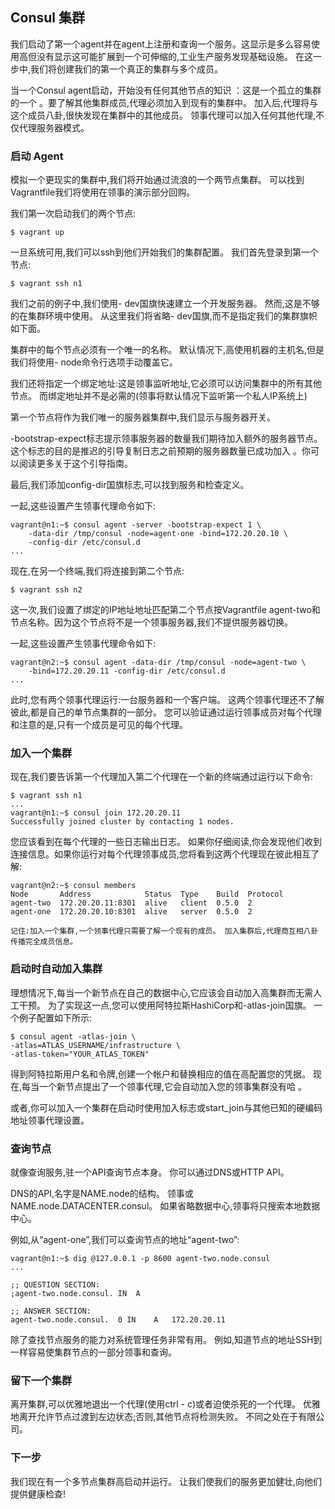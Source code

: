 ## **Consul 集群**

我们启动了第一个agent并在agent上注册和查询一个服务。这显示是多么容易使用高但没有显示这可能扩展到一个可伸缩的,工业生产服务发现基础设施。 在这一步中,我们将创建我们的第一个真正的集群与多个成员。

当一个Consul agent启动，开始没有任何其他节点的知识 ：这是一个孤立的集群的一个 。要了解其他集群成员,代理必须加入到现有的集群中。 加入后,代理将与这个成员八卦,很快发现在集群中的其他成员。 领事代理可以加入任何其他代理,不仅代理服务器模式。

### 启动 Agent

模拟一个更现实的集群中,我们将开始通过流浪的一个两节点集群。 可以找到Vagrantfile我们将使用在领事的演示部分回购。

我们第一次启动我们的两个节点:

    $ vagrant up

一旦系统可用,我们可以ssh到他们开始我们的集群配置。 我们首先登录到第一个节点:

    $ vagrant ssh n1

我们之前的例子中,我们使用- dev国旗快速建立一个开发服务器。 然而,这是不够的在集群环境中使用。 从这里我们将省略- dev国旗,而不是指定我们的集群旗帜如下面。

集群中的每个节点必须有一个唯一的名称。 默认情况下,高使用机器的主机名,但是我们将使用- node命令行选项手动覆盖它。

我们还将指定一个绑定地址:这是领事监听地址,它必须可以访问集群中的所有其他节点。 而绑定地址并不是必需的(领事将默认情况下监听第一个私人IP系统上)

第一个节点将作为我们唯一的服务器集群中,我们显示与服务器开关。

-bootstrap-expect标志提示领事服务器的数量我们期待加入额外的服务器节点。这个标志的目的是推迟的引导复制日志之前预期的服务器数量已成功加入 。你可以阅读更多关于这个引导指南。

最后,我们添加config-dir国旗标志,可以找到服务和检查定义。

 一起,这些设置产生领事代理命令如下:

    vagrant@n1:~$ consul agent -server -bootstrap-expect 1 \
        -data-dir /tmp/consul -node=agent-one -bind=172.20.20.10 \
        -config-dir /etc/consul.d
    ...

现在,在另一个终端,我们将连接到第二个节点:

    $ vagrant ssh n2

这一次,我们设置了绑定的IP地址地址匹配第二个节点按Vagrantfile agent-two和节点名称。因为这个节点将不是一个领事服务器,我们不提供服务器切换。

一起,这些设置产生领事代理命令如下:

    vagrant@n2:~$ consul agent -data-dir /tmp/consul -node=agent-two \
        -bind=172.20.20.11 -config-dir /etc/consul.d
    ...

此时,您有两个领事代理运行:一台服务器和一个客户端。 这两个领事代理还不了解彼此,都是自己的单节点集群的一部分。 您可以验证通过运行领事成员对每个代理和注意的是,只有一个成员是可见的每个代理。

### 加入一个集群

现在,我们要告诉第一个代理加入第二个代理在一个新的终端通过运行以下命令:

    $ vagrant ssh n1
    ...
    vagrant@n1:~$ consul join 172.20.20.11
    Successfully joined cluster by contacting 1 nodes.

您应该看到在每个代理的一些日志输出日志。 如果你仔细阅读,你会发现他们收到连接信息。如果你运行对每个代理领事成员,您将看到这两个代理现在彼此相互了解:

    vagrant@n2:~$ consul members
    Node       Address            Status  Type    Build  Protocol
    agent-two  172.20.20.11:8301  alive   client  0.5.0  2
    agent-one  172.20.20.10:8301  alive   server  0.5.0  2

    记住:加入一个集群,一个领事代理只需要了解一个现有的成员。 加入集群后,代理商互相八卦传播完全成员信息。

### 启动时自动加入集群

理想情况下,每当一个新节点在自己的数据中心,它应该会自动加入高集群而无需人工干预。 为了实现这一点,您可以使用阿特拉斯HashiCorp和-atlas-join国旗。 一个例子配置如下所示:

    $ consul agent -atlas-join \
    -atlas=ATLAS_USERNAME/infrastructure \
    -atlas-token="YOUR_ATLAS_TOKEN"

得到阿特拉斯用户名和令牌,创建一个帐户和替换相应的值在高配置您的凭据。 现在,每当一个新节点提出了一个领事代理,它会自动加入您的领事集群没有哈 。

或者,你可以加入一个集群在启动时使用加入标志或start_join与其他已知的硬编码地址领事代理设置。

### 查询节点

就像查询服务,驻一个API查询节点本身。 你可以通过DNS或HTTP API。

DNS的API,名字是NAME.node的结构。 领事或NAME.node.DATACENTER.consul。 如果省略数据中心,领事将只搜索本地数据中心。

例如,从“agent-one”,我们可以查询节点的地址“agent-two”:

    vagrant@n1:~$ dig @127.0.0.1 -p 8600 agent-two.node.consul
    ...

    ;; QUESTION SECTION:
    ;agent-two.node.consul. IN  A

    ;; ANSWER SECTION:
    agent-two.node.consul.  0 IN    A   172.20.20.11

除了查找节点服务的能力对系统管理任务非常有用。 例如,知道节点的地址SSH到一样容易使集群节点的一部分领事和查询。

### 留下一个集群

离开集群,可以优雅地退出一个代理(使用ctrl - c)或者迫使杀死的一个代理。 优雅地离开允许节点过渡到左边状态;否则,其他节点将检测失败。 不同之处在于有限公司。

### 下一步

我们现在有一个多节点集群高启动并运行。 让我们使我们的服务更加健壮,向他们提供健康检查!
